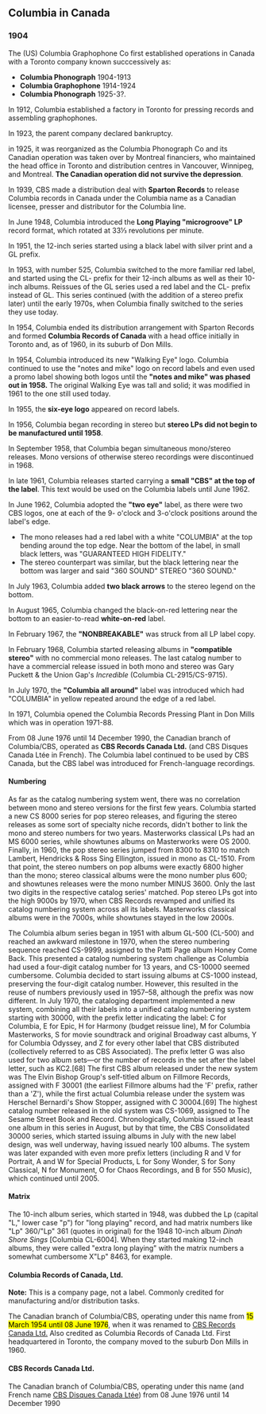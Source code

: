 ## Columbia in Canada
### 1904
The (US) Columbia Graphophone Co first established operations in Canada with a Toronto company known succcessively as:
* **Columbia Phonograph** 1904-1913
*  **Columbia Graphophone** 1914-1924
*  **Columbia Phonograph** 1925-3?. 

In 1912, Columbia established a factory in Toronto for pressing records and assembling graphophones. 

In 1923, the parent company declared bankruptcy.

in 1925, it was reorganized as the Columbia Phonograph Co and its Canadian operation was taken over by Montreal financiers, who maintained the head office in Toronto and distribution centres in Vancouver, Winnipeg, and Montreal. **The Canadian operation did not survive the depression**.

In 1939, CBS made a distribution deal with **Sparton Records** to release Columbia records in Canada under the Columbia name as a Canadian licensee, presser and distributor for the Columbia line.

In June 1948, Columbia introduced the **Long Playing "microgroove" LP** record format, which rotated at 33⅓ revolutions per minute.

In 1951, the 12-inch series started using a black label with silver print and a GL prefix.

In 1953, with number 525, Columbia switched to the more familiar red label, and started using the CL- prefix for their 12-inch albums as well as their 10-inch albums. Reissues of the GL series used a red label and the CL- prefix instead of GL. This series continued (with the addition of a stereo prefix later) until the early 1970s, when Columbia finally switched to the series they use today.

In 1954, Columbia ended its distribution arrangement with Sparton Records and formed **Columbia Records of Canada** with a head office initially in Toronto and, as of 1960, in its suburb of Don Mills.

In 1954, Columbia introduced its new "Walking Eye" logo. Columbia continued to use the "notes and mike" logo on record labels and even used a promo label showing both logos until the **"notes and mike" was phased out in 1958.** The original Walking Eye was tall and solid; it was modified in 1961 to the one still used today.

In 1955, the **six-eye logo** appeared on record labels.

In 1956, Columbia began recording in stereo but **stereo LPs did not begin to be manufactured until 1958**.

In September 1958, that Columbia began simultaneous mono/stereo releases. Mono versions of otherwise stereo recordings were discontinued in 1968.

In late 1961, Columbia releases started carrying a **small "CBS" at the top of the label**. This text would be used on the Columbia labels until June 1962.

In June 1962, Columbia adopted the **"two eye"** label, as there were two CBS logos, one at each of the 9- o'clock and 3-o'clock positions around the label's edge. 
* The mono releases had a red label with a white "COLUMBIA" at the top bending around the top edge. Near the bottom of the label, in small black letters, was "GUARANTEED HIGH FIDELITY." 
* The stereo counterpart was similar, but the black lettering near the bottom was larger and said "360 SOUND" STEREO "360 SOUND."

In July 1963, Columbia added **two black arrows** to the stereo legend on the bottom.

In August 1965, Columbia changed the black-on-red lettering near the bottom to an easier-to-read **white-on-red** label.

In February 1967, the **"NONBREAKABLE"** was struck from all LP label copy.

In February 1968, Columbia started releasing albums in **"compatible stereo"** with no commercial mono releases. The last catalog number to have a commercial release issued in both mono and stereo was Gary Puckett & the Union Gap's _Incredible_ (Columbia CL-2915/CS-9715).

In July 1970, the **"Columbia all around"** label was introduced which had "COLUMBIA" in yellow repeated around the edge of a red label. 

In 1971, Columbia opened the Columbia Records Pressing Plant in Don Mills which was in operation 1971-88.

From 08 June 1976 until 14 December 1990, the Canadian branch of Columbia/CBS, operated as **CBS Records Canada Ltd.** (and CBS Disques Canada Ltée in French). The Columbia label continued to be used by CBS Canada, but the CBS label was introduced for French-language recordings.

#### Numbering
As far as the catalog numbering system went, there was no correlation between mono and stereo versions for the first few years. Columbia started a new CS 8000 series for pop stereo releases, and figuring the stereo releases as some sort of specialty niche records, didn't bother to link the mono and stereo numbers for two years. Masterworks classical LPs had an MS 6000 series, while showtunes albums on Masterworks were OS 2000. Finally, in 1960, the pop stereo series jumped from 8300 to 8310 to match Lambert, Hendricks & Ross Sing Ellington, issued in mono as CL-1510. From that point, the stereo numbers on pop albums were exactly 6800 higher than the mono; stereo classical albums were the mono number plus 600; and showtunes releases were the mono number MINUS 3600. Only the last two digits in the respective catalog series' matched. Pop stereo LPs got into the high 9000s by 1970, when CBS Records revamped and unified its catalog numbering system across all its labels. Masterworks classical albums were in the 7000s, while showtunes stayed in the low 2000s.

The Columbia album series began in 1951 with album GL-500 (CL-500) and reached an awkward milestone in 1970, when the stereo numbering sequence reached CS-9999, assigned to the Patti Page album Honey Come Back. This presented a catalog numbering system challenge as Columbia had used a four-digit catalog number for 13 years, and CS-10000 seemed cumbersome. Columbia decided to start issuing albums at CS-1000 instead, preserving the four-digit catalog number. However, this resulted in the reuse of numbers previously used in 1957–58, although the prefix was now different. In July 1970, the cataloging department implemented a new system, combining all their labels into a unified catalog numbering system starting with 30000, with the prefix letter indicating the label: C for Columbia, E for Epic, H for Harmony (budget reissue line), M for Columbia Masterworks, S for movie soundtrack and original Broadway cast albums, Y for Columbia Odyssey, and Z for every other label that CBS distributed (collectively referred to as CBS Associated). The prefix letter G was also used for two album sets—or the number of records in the set after the label letter, such as KC2.[68] The first CBS album released under the new system was The Elvin Bishop Group's self-titled album on Fillmore Records, assigned with F 30001 (the earliest Fillmore albums had the 'F' prefix, rather than a 'Z'), while the first actual Columbia release under the system was Herschel Bernardi's Show Stopper, assigned with C 30004.[69] The highest catalog number released in the old system was CS-1069, assigned to The Sesame Street Book and Record. Chronologically, Columbia issued at least one album in this series in August, but by that time, the CBS Consolidated 30000 series, which started issuing albums in July with the new label design, was well underway, having issued nearly 100 albums. The system was later expanded with even more prefix letters (including R and V for Portrait, A and W for Special Products, L for Sony Wonder, S for Sony Classical, N for Monument, O for Chaos Recordings, and B for 550 Music), which continued until 2005.

#### Matrix
The 10-inch album series, which started in 1948, was dubbed the Lp (capital "L," lower case "p") for "long playing" record, and had matrix numbers like "Lp" 360/"Lp" 361 (quotes in original) for the 1948 10-inch album _Dinah Shore Sings_ [Columbia CL-6004]. When they started making 12-inch albums, they were called "extra long playing" with the matrix numbers a somewhat cumbersome X"Lp" 8463, for example.

#### Columbia Records of Canada, Ltd.

**Note:** This is a company page, not a label. Commonly credited for manufacturing and/or distribution tasks.

The Canadian branch of Columbia/CBS, operating under this name from <mark>15 March 1954 until 08 June 1976</mark>, when it was renamed to  [CBS Records Canada Ltd.](https://www.discogs.com/label/138683)  Also credited as Columbia Records of Canada Ltd. First headquartered in Toronto, the company moved to the suburb Don Mills in 1960.

#### CBS Records Canada Ltd.

The Canadian branch of Columbia/CBS, operating under this name (and French name [CBS Disques Canada Ltée](https://www.discogs.com/label/728412)) from 08 June 1976 until 14 December 1990
